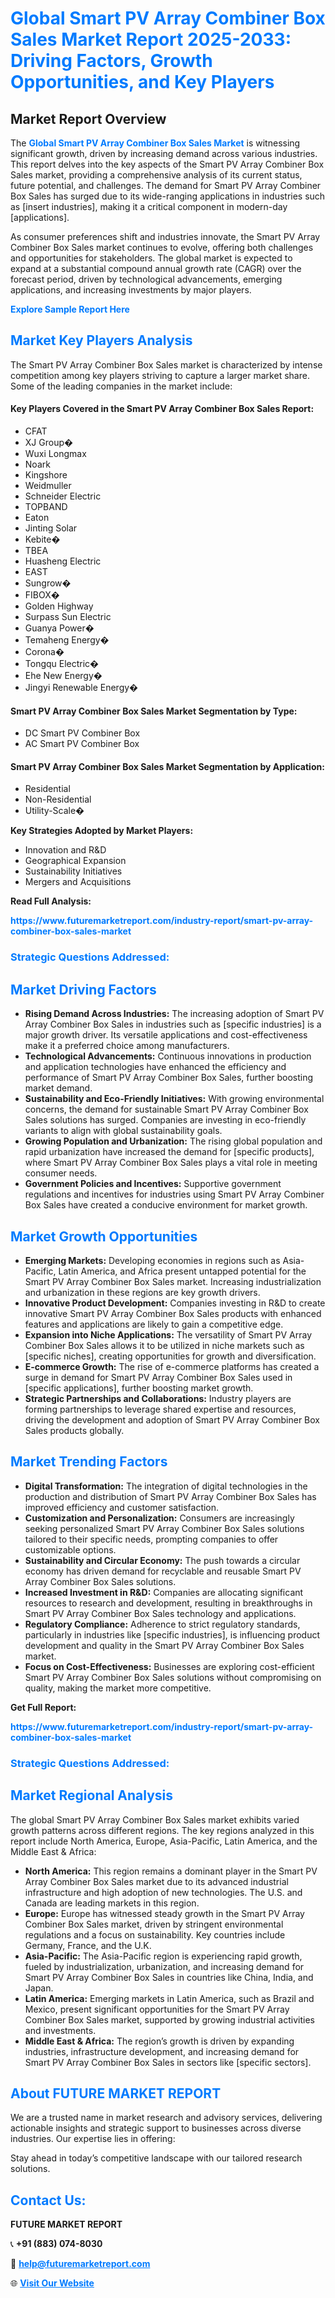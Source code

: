 <h1 style="color: #007BFF;">Global Smart PV Array Combiner Box Sales Market Report 2025-2033: Driving Factors, Growth Opportunities, and Key Players</h1>

<section id="overview">
<h2>Market Report Overview</h2>
<p>The <a href="https://www.futuremarketreport.com/industry-report/smart-pv-array-combiner-box-sales-market" style="color: #007BFF; text-decoration: none;"><strong>Global Smart PV Array Combiner Box Sales Market</strong></a> is witnessing significant growth, driven by increasing demand across various industries. This report delves into the key aspects of the Smart PV Array Combiner Box Sales market, providing a comprehensive analysis of its current status, future potential, and challenges. The demand for Smart PV Array Combiner Box Sales has surged due to its wide-ranging applications in industries such as [insert industries], making it a critical component in modern-day [applications].</p>
<p>As consumer preferences shift and industries innovate, the Smart PV Array Combiner Box Sales market continues to evolve, offering both challenges and opportunities for stakeholders. The global market is expected to expand at a substantial compound annual growth rate (CAGR) over the forecast period, driven by technological advancements, emerging applications, and increasing investments by major players.</p>
</section>

<section id="overview">
<p><a href="https://www.futuremarketreport.com/request-sample/reportId=105036" style="color: #007BFF; text-decoration: none;"><strong>Explore Sample Report Here</strong></a></p>
</section>

<section id="key-players">
<h2 style="color: #007BFF;">Market Key Players Analysis</h2>
<p>The Smart PV Array Combiner Box Sales market is characterized by intense competition among key players striving to capture a larger market share. Some of the leading companies in the market include:</p>
<h4>Key Players Covered in the Smart PV Array Combiner Box Sales Report:</h4>
<ul><li>CFAT</li><li>XJ Group�</li><li>Wuxi Longmax</li><li>Noark</li><li>Kingshore</li><li>Weidmuller</li><li>Schneider Electric</li><li>TOPBAND</li><li>Eaton</li><li>Jinting Solar</li><li>Kebite�</li><li>TBEA</li><li>Huasheng Electric</li><li>EAST</li><li>Sungrow�</li><li>FIBOX�</li><li>Golden Highway</li><li>Surpass Sun Electric</li><li>Guanya Power�</li><li>Temaheng Energy�</li><li>Corona�</li><li>Tongqu Electric�</li><li>Ehe New Energy�</li><li>Jingyi Renewable Energy�</li></ul>
<h4>Smart PV Array Combiner Box Sales Market Segmentation by Type:</h4>
<ul><li>DC Smart PV Combiner Box</li><li>AC Smart PV Combiner Box</li></ul>

<h4>Smart PV Array Combiner Box Sales Market Segmentation by Application:</h4>
<ul><li>Residential</li><li>Non-Residential</li><li>Utility-Scale�</li></ul>
<p><strong>Key Strategies Adopted by Market Players:</strong></p>
<ul>
<li>Innovation and R&D</li>
<li>Geographical Expansion</li>
<li>Sustainability Initiatives</li>
<li>Mergers and Acquisitions</li>
</ul>
</section>

<section>
<p><strong>Read Full Analysis: </strong></p><a href="https://www.futuremarketreport.com/industry-report/smart-pv-array-combiner-box-sales-market" style="color: #007BFF; text-decoration: none;"><strong>https://www.futuremarketreport.com/industry-report/smart-pv-array-combiner-box-sales-market</strong></a>
<h3 style="color: #007BFF;">Strategic Questions Addressed:</h3>
</section>

<section id="driving-factors">
<h2 style="color: #007BFF;">Market Driving Factors</h2>
<ul>
<li><strong>Rising Demand Across Industries:</strong> The increasing adoption of Smart PV Array Combiner Box Sales in industries such as [specific industries] is a major growth driver. Its versatile applications and cost-effectiveness make it a preferred choice among manufacturers.</li>
<li><strong>Technological Advancements:</strong> Continuous innovations in production and application technologies have enhanced the efficiency and performance of Smart PV Array Combiner Box Sales, further boosting market demand.</li>
<li><strong>Sustainability and Eco-Friendly Initiatives:</strong> With growing environmental concerns, the demand for sustainable Smart PV Array Combiner Box Sales solutions has surged. Companies are investing in eco-friendly variants to align with global sustainability goals.</li>
<li><strong>Growing Population and Urbanization:</strong> The rising global population and rapid urbanization have increased the demand for [specific products], where Smart PV Array Combiner Box Sales plays a vital role in meeting consumer needs.</li>
<li><strong>Government Policies and Incentives:</strong> Supportive government regulations and incentives for industries using Smart PV Array Combiner Box Sales have created a conducive environment for market growth.</li>
</ul>
</section>

<section id="growth-opportunities">
<h2 style="color: #007BFF;">Market Growth Opportunities</h2>
<ul>
<li><strong>Emerging Markets:</strong> Developing economies in regions such as Asia-Pacific, Latin America, and Africa present untapped potential for the Smart PV Array Combiner Box Sales market. Increasing industrialization and urbanization in these regions are key growth drivers.</li>
<li><strong>Innovative Product Development:</strong> Companies investing in R&D to create innovative Smart PV Array Combiner Box Sales products with enhanced features and applications are likely to gain a competitive edge.</li>
<li><strong>Expansion into Niche Applications:</strong> The versatility of Smart PV Array Combiner Box Sales allows it to be utilized in niche markets such as [specific niches], creating opportunities for growth and diversification.</li>
<li><strong>E-commerce Growth:</strong> The rise of e-commerce platforms has created a surge in demand for Smart PV Array Combiner Box Sales used in [specific applications], further boosting market growth.</li>
<li><strong>Strategic Partnerships and Collaborations:</strong> Industry players are forming partnerships to leverage shared expertise and resources, driving the development and adoption of Smart PV Array Combiner Box Sales products globally.</li>
</ul>
</section>

<section id="trending-factors">
<h2 style="color: #007BFF;">Market Trending Factors</h2>
<ul>
<li><strong>Digital Transformation:</strong> The integration of digital technologies in the production and distribution of Smart PV Array Combiner Box Sales has improved efficiency and customer satisfaction.</li>
<li><strong>Customization and Personalization:</strong> Consumers are increasingly seeking personalized Smart PV Array Combiner Box Sales solutions tailored to their specific needs, prompting companies to offer customizable options.</li>
<li><strong>Sustainability and Circular Economy:</strong> The push towards a circular economy has driven demand for recyclable and reusable Smart PV Array Combiner Box Sales solutions.</li>
<li><strong>Increased Investment in R&D:</strong> Companies are allocating significant resources to research and development, resulting in breakthroughs in Smart PV Array Combiner Box Sales technology and applications.</li>
<li><strong>Regulatory Compliance:</strong> Adherence to strict regulatory standards, particularly in industries like [specific industries], is influencing product development and quality in the Smart PV Array Combiner Box Sales market.</li>
<li><strong>Focus on Cost-Effectiveness:</strong> Businesses are exploring cost-efficient Smart PV Array Combiner Box Sales solutions without compromising on quality, making the market more competitive.</li>
</ul>
</section>

<section>
<p><strong>Get Full Report: </strong></p><a href="https://www.futuremarketreport.com/industry-report/smart-pv-array-combiner-box-sales-market" style="color: #007BFF; text-decoration: none;"><strong>https://www.futuremarketreport.com/industry-report/smart-pv-array-combiner-box-sales-market</strong></a>
<h3 style="color: #007BFF;">Strategic Questions Addressed:</h3>
</section>


<section id="regional-analysis">
<h2 style="color: #007BFF;">Market Regional Analysis</h2>
<p>The global Smart PV Array Combiner Box Sales market exhibits varied growth patterns across different regions. The key regions analyzed in this report include North America, Europe, Asia-Pacific, Latin America, and the Middle East & Africa:</p>
<ul>
<li><strong>North America:</strong> This region remains a dominant player in the Smart PV Array Combiner Box Sales market due to its advanced industrial infrastructure and high adoption of new technologies. The U.S. and Canada are leading markets in this region.</li>
<li><strong>Europe:</strong> Europe has witnessed steady growth in the Smart PV Array Combiner Box Sales market, driven by stringent environmental regulations and a focus on sustainability. Key countries include Germany, France, and the U.K.</li>
<li><strong>Asia-Pacific:</strong> The Asia-Pacific region is experiencing rapid growth, fueled by industrialization, urbanization, and increasing demand for Smart PV Array Combiner Box Sales in countries like China, India, and Japan.</li>
<li><strong>Latin America:</strong> Emerging markets in Latin America, such as Brazil and Mexico, present significant opportunities for the Smart PV Array Combiner Box Sales market, supported by growing industrial activities and investments.</li>
<li><strong>Middle East & Africa:</strong> The region’s growth is driven by expanding industries, infrastructure development, and increasing demand for Smart PV Array Combiner Box Sales in sectors like [specific sectors].</li>
</ul>
</section>

<footer>
<h2 style="color: #007BFF;">About FUTURE MARKET REPORT</h2>
<p>We are a trusted name in market research and advisory services, delivering actionable insights and strategic support to businesses across diverse industries. Our expertise lies in offering:</p>

<p>Stay ahead in today’s competitive landscape with our tailored research solutions.</p>

<h2 style="color: #007BFF;">Contact Us:</h2>
<p><strong>FUTURE MARKET REPORT</strong></p>
<p>📞 <strong>+91 (883) 074-8030</strong></p>
<p>📧 <strong><a href="mailto:help@futuremarketreport.com" style="color: #007BFF;">help@futuremarketreport.com</a></strong></p>
<p>🌐 <strong><a href="https://www.futuremarketreport.com/" style="color: #007BFF;">Visit Our Website</a></strong></p>
</footer>